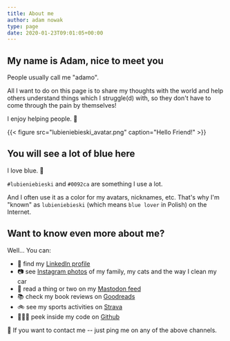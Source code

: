 ```yaml
---
title: About me
author: adam nowak
type: page
date: 2020-01-23T09:01:05+00:00
---
```


## My name is Adam, nice to meet you

People usually call me "adamo".

All I want to do on this page is to share my thoughts with the world and help others understand things which I struggle(d) with, so they don't have to come through the pain by themselves!

I enjoy helping people. 🙌

{{< figure src="lubieniebieski_avatar.png" caption="Hello Friend!" >}}

## You will see a lot of blue here

I love blue. 💙

`#lubieniebieski` and `#0092ca` are something I use a lot.

And I often use it as a color for my avatars, nicknames, etc. That's why I'm "known" as `lubieniebieski` (which means `blue lover` in Polish) on the Internet.

## Want to know even more about me?

Well… You can:

- 💪 find my [LinkedIn profile][1]
- 📷 see [Instagram photos][2] of my family, my cats and the way I clean my car
- 💬 read a thing or two on my [Mastodon feed][3]
- 📚 check my book reviews on [Goodreads][4]
- 🚲 see my sports activities on [Strava][5]
- 🧑🏻‍💻 peek inside my code on [Github][6]

👋 If you want to contact me -- just ping me on any of the above channels.

[1]: https://www.linkedin.com/in/lubieniebieski/
[2]: https://instagram.com/lubieniebieski
[3]: https://mastodon.lubieniebieski.pl
[4]: https://www.goodreads.com/user/show/15969702-adam-nowak
[5]: https://www.strava.com/athletes/6002154
[6]: https://github.com/lubieniebieski
